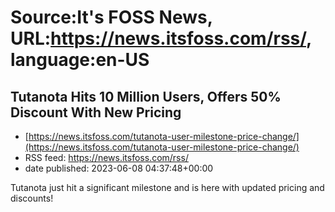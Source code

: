 # Source:It's FOSS News, URL:https://news.itsfoss.com/rss/, language:en-US

## Tutanota Hits 10 Million Users, Offers 50% Discount With New Pricing
 - [https://news.itsfoss.com/tutanota-user-milestone-price-change/](https://news.itsfoss.com/tutanota-user-milestone-price-change/)
 - RSS feed: https://news.itsfoss.com/rss/
 - date published: 2023-06-08 04:37:48+00:00

Tutanota just hit a significant milestone and is here with updated pricing and discounts!

